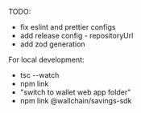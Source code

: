 TODO:

- fix eslint and prettier configs
- add release config - repositoryUrl
- add zod generation

For local development:

- tsc --watch
- npm link
- "switch to wallet web app folder"
- npm link @wallchain/savings-sdk
